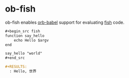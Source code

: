 # ob-fish

ob-fish enables [orb-babel](https://orgmode.org/worg/org-contrib/babel/intro.html) support for evaluating [fish](https://fishshell.com/docs/current) code.

```org
#+begin_src fish
function say_hello
    echo Hello $argv
end

say_hello "world"
#+end_src
```

```org
#+RESULTS:
  : Hello, 世界
```
